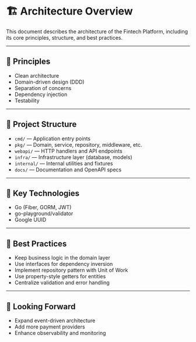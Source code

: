 # 🏗️ Architecture Overview

This document describes the architecture of the Fintech Platform, including its core principles, structure, and best practices.

---

## 🏁 Principles

- Clean architecture
- Domain-driven design (DDD)
- Separation of concerns
- Dependency injection
- Testability

---

## 🧭 Project Structure

- `cmd/` — Application entry points
- `pkg/` — Domain, service, repository, middleware, etc.
- `webapi/` — HTTP handlers and API endpoints
- `infra/` — Infrastructure layer (database, models)
- `internal/` — Internal utilities and fixtures
- `docs/` — Documentation and OpenAPI specs

---

## 🧰 Key Technologies

- Go (Fiber, GORM, JWT)
- go-playground/validator
- Google UUID

---

## 🏅 Best Practices

- Keep business logic in the domain layer
- Use interfaces for dependency inversion
- Implement repository pattern with Unit of Work
- Use property-style getters for entities
- Centralize validation and error handling

---

## 🔮 Looking Forward

- Expand event-driven architecture
- Add more payment providers
- Enhance observability and monitoring
